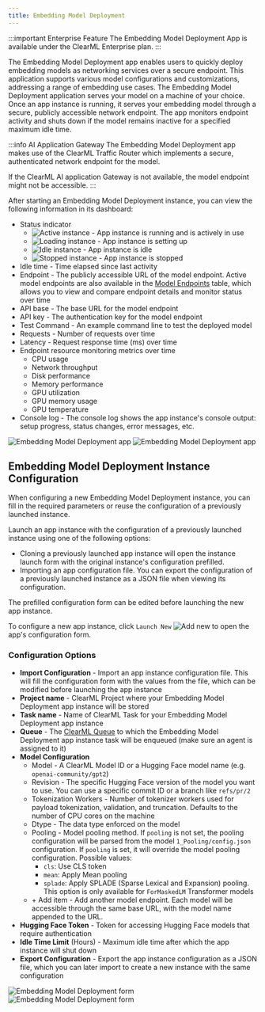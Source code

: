 ```yaml
---
title: Embedding Model Deployment
---
```


:::important Enterprise Feature
The Embedding Model Deployment App is available under the ClearML Enterprise plan.
:::

The Embedding Model Deployment app enables users to quickly deploy embedding models as networking services over a secure
endpoint. This application supports various model configurations and customizations, addressing a range of embedding use
cases. The Embedding Model Deployment application serves your model on a machine of your choice. Once an app instance is
running, it serves your embedding model through a secure, publicly accessible network endpoint. The app monitors 
endpoint activity and shuts down if the model remains inactive for a specified maximum idle time.

:::info AI Application Gateway
The Embedding Model Deployment app makes use of the ClearML Traffic Router which implements a secure, authenticated 
network endpoint for the model.

If the ClearML AI application Gateway is not available, the model endpoint might not be accessible.
:::

After starting an Embedding Model Deployment instance, you can view the following information in its dashboard:
* Status indicator
  * <img src="/docs/latest/icons/ico-embedding-model-active.svg" alt="Active instance" className="icon size-md space-sm" /> - App instance is running and is actively in use
  * <img src="/docs/latest/icons/ico-embedding-model-loading.svg" alt="Loading instance" className="icon size-md space-sm" /> - App instance is setting up
  * <img src="/docs/latest/icons/ico-embedding-model-idle.svg" alt="Idle instance" className="icon size-md space-sm" /> - App instance is idle
  * <img src="/docs/latest/icons/ico-embedding-model-stopped.svg" alt="Stopped instance" className="icon size-md space-sm" /> - App instance is stopped
* Idle time - Time elapsed since last activity 
* Endpoint - The publicly accessible URL of the model endpoint. Active model endpoints are also available in the 
  [Model Endpoints](../webapp_model_endpoints.md) table, which allows you to view and compare endpoint details and 
  monitor status over time
* API base - The base URL for the model endpoint
* API key - The authentication key for the model endpoint
* Test Command - An example command line to test the deployed model
* Requests - Number of requests over time
* Latency - Request response time (ms) over time
* Endpoint resource monitoring metrics over time
  * CPU usage 
  * Network throughput 
  * Disk performance 
  * Memory performance 
  * GPU utilization 
  * GPU memory usage 
  * GPU temperature
* Console log - The console log shows the app instance's console output: setup progress, status changes, error messages, etc.

![Embedding Model Deployment app](../../img/apps_embedding_model_deployment.png#light-mode-only)
![Embedding Model Deployment app](../../img/apps_embedding_model_deployment_dark.png#dark-mode-only)

## Embedding Model Deployment Instance Configuration

When configuring a new Embedding Model Deployment instance, you can fill in the required parameters or reuse the 
configuration of a previously launched instance. 

Launch an app instance with the configuration of a previously launched instance using one of the following options:
* Cloning a previously launched app instance will open the instance launch form with the original instance's 
configuration prefilled.
* Importing an app configuration file. You can export the configuration of a previously launched instance as a JSON file 
when viewing its configuration.

The prefilled configuration form can be edited before launching the new app instance.

To configure a new app instance, click `Launch New` <img src="/docs/latest/icons/ico-add.svg" alt="Add new" className="icon size-md space-sm" /> 
to open the app's configuration form.

### Configuration Options
* **Import Configuration** - Import an app instance configuration file. This will fill the configuration form with the 
values from the file, which can be modified before launching the app instance
* **Project name** - ClearML Project where your Embedding Model Deployment app instance will be stored
* **Task name** - Name of ClearML Task for your Embedding Model Deployment app instance
* **Queue** - The [ClearML Queue](../../fundamentals/agents_and_queues.md#what-is-a-queue) to which the Embedding Model 
Deployment app instance task will be enqueued (make sure an agent is assigned to it)
* **Model Configuration**
  * Model - A ClearML Model ID or a Hugging Face model name (e.g. `openai-community/gpt2`)
  * Revision - The specific Hugging Face version of the model you want to use. You can use a specific commit ID or a 
  branch like `refs/pr/2`
  * Tokenization Workers - Number of tokenizer workers used for payload tokenization, validation, and truncation. 
  Defaults to the number of CPU cores on the machine
  * Dtype - The data type enforced on the model
  * Pooling - Model pooling method. If `pooling` is not set, the pooling configuration will be parsed from the model 
  `1_Pooling/config.json` configuration. If `pooling` is set, it will override the model pooling configuration. Possible 
  values: 
    * `cls`: Use CLS token
    * `mean`: Apply Mean pooling 
    * `splade`: Apply SPLADE (Sparse Lexical and Expansion) pooling. This option is only available for `ForMaskedLM` 
    Transformer models
  * \+ Add item - Add another model endpoint. Each model will be accessible through the same base URL, with the model 
  name appended to the URL.  
* **Hugging Face Token** - Token for accessing Hugging Face models that require authentication
* **Idle Time Limit** (Hours) - Maximum idle time after which the app instance will shut down
* **Export Configuration** - Export the app instance configuration as a JSON file, which you can later import to create a 
new instance with the same configuration

![Embedding Model Deployment form](../../img/apps_embedding_model_deployment_form.png#light-mode-only)
![Embedding Model Deployment form](../../img/apps_embedding_model_deployment_form_dark.png#dark-mode-only)